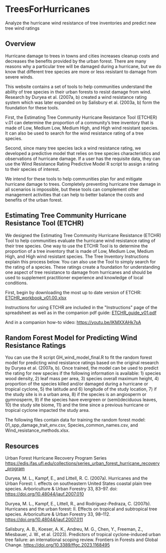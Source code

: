 # TreesForHurricanes
Analyze the hurricane wind resistance of tree inventories and predict new tree wind ratings

## Overview
Hurricane damage to trees in towns and cities increases cleanup costs and decreases the benefits provided by the urban forest. There are many reasons why a particular tree will be damaged during a hurricane, but we do know that different tree species are more or less resistant to damage from severe winds. 

This website contains a set of tools to help communities understand the ability of tree species in their urban forests to resist damage from wind. Research by Duryea et al. (2007a, b) created a wind resistance rating system which was later expanded on by Salisbury et al. (2003a, b) form the foundation for these tools. 

First, the Estimating Tree Community Hurricane Resistance Tool (ETCHER) v.01 can determine the proportion of a community’s tree inventory that is made of Low, Medium Low, Medium High, and High wind resistant species. It can also be used to search for the wind resistance rating of a tree species. 

Second, since many tree species lack a wind resistance rating, we developed a predictive model that relies on tree species characteristics and observations of hurricane damage. If a user has the requisite data, they can use the Wind Resistance Rating Predictive Model R script to assign a rating to their species of interest. 

We intend for these tools to help communities plan for and mitigate hurricane damage to trees. Completely preventing hurricane tree damage in all scenarios is impossible, but these tools can complement other management activities that can help to better balance the costs and benefits of the urban forest.

## Estimating Tree Community Hurricane Resistance Tool (ETCHR)
We designed the Estimating Tree Community Hurricane Resistance (ETCHR) Tool to help communities evaluate the hurricane wind resistance rating of their tree species. One way to use the ETCHR Tool is to determine the proportion of a tree inventory that is made of Low, Medium Low, Medium High, and High wind resistant species. The Tree Inventory Instructions explain this process below. You can also use the Tool to simply search for the rating of a species. These ratings create a foundation for understanding one aspect of tree resistance to damage from hurricanes and should be used to supplement practitioner experience and knowledge of local conditions. 

First, begin by downloading the most up to date version of ETCHR: 
[ETCHR_workbook_v01.00.xlsx](https://github.com/AllysonS/TreesForHurricanes/files/12197234/ETCHR_workbook_v01.00.xlsx)

Instructions for using ETCHR are included in the "Instructions" page of the spreadsheet as well as in the companion pdf guide: 
[ETCHR_guide_v01.pdf](https://github.com/AllysonS/TreesForHurricanes/files/12173655/ETCHR_guide_v01.pdf)

And in a companion how-to video: https://youtu.be/IKMXXAHk7sA

## Random Forest Model for Predicting Wind Resistance Ratings
You can use the R script GH_wind_model_final.R to fit the random forest model for predicting wind resistance ratings based on the original research by Duryea et al. (2007a, b). Once trained, the model can be used to predict the rating for new species if the following information is available: 1) species wood density, 2) leaf mass per area, 3) species overall maximum height, 4) proportion of the species killed and/or damaged during a hurricane or tropical cyclone, 5) the latitude and 6) longitude of the study location, 7) if the study site is in a urban area, 8) if the species is an angiosperm or gymnosperm, 9) if the species have evergreen or (semi)deciduous leaves, 10) the study site biome, 11) and the time since a previous hurricane or tropical cyclone impacted the study area. 

The following files contain data for training the random forest model: 01_spp_damage_trait_env.csv, Species_common_names.csv, and Wind_resistance_methods.xlsx. 

## Resources
Urban Forest Hurricane Recovery Program Series https://edis.ifas.ufl.edu/collections/series_urban_forest_hurricane_recovery_program 

Duryea, M. L., Kampf, E., and Littell, R. C. (2007a). Hurricanes and the Urban Forest: I. effects on southeastern United States coastal plain tree species. Arboriculture & Urban Forestry 33, 83–97. doi: https://doi.org/10.48044/jauf.2007.010 

Duryea, M. L., Kampf, E., Littell, R., and Rodríguez-Pedraza, C. (2007b). Hurricanes and the urban forest: II. Effects on tropical and subtropical tree species. Arboriculture & Urban Forestry 33, 98–112. https://doi.org/10.48044/jauf.2007.011 

Salisbury, A. B., Koeser, A. K., Andreu, M. G., Chen, Y., Freeman, Z., Miesbauer, J. W., et al. (2023). Predictors of tropical cyclone-induced urban tree failure: an international scoping review. Frontiers in Forests and Global Change. https://doi.org/10.3389/ffgc.2023.1168495 


